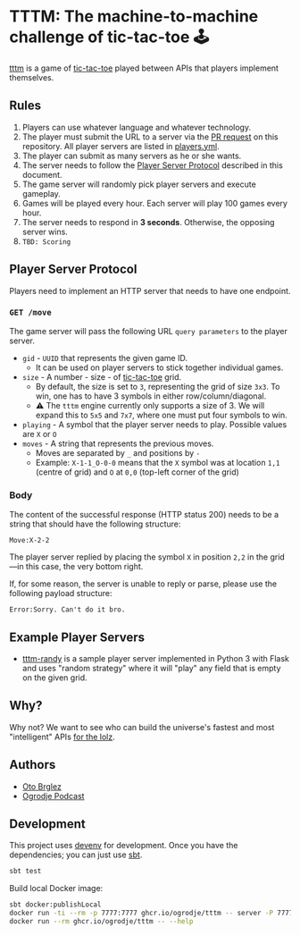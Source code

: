 # TTTM: The machine-to-machine challenge of tic-tac-toe 🕹️

[tttm] is a game of [tic-tac-toe][ttt] played between APIs that players implement themselves.

## Rules

1. Players can use whatever language and whatever technology.
2. The player must submit the URL to a server via the [PR request](https://github.com/ogrodje/tttm/pulls) on this
   repository. All player servers are listed in [players.yml](./players.yml).
3. The player can submit as many servers as he or she wants.
4. The server needs to follow the [Player Server Protocol](#player-server-protocol) described in this document.
5. The game server will randomly pick player servers and execute gameplay.
6. Games will be played every hour. Each server will play 100 games every hour.
7. The server needs to respond in **3 seconds**. Otherwise, the opposing server wins.
8. `TBD: Scoring`

## Player Server Protocol

Players need to implement an HTTP server that needs to have one endpoint.

### `GET /move`

The game server will pass the following URL `query parameters` to the player server.

- `gid` - `UUID` that represents the given game ID.
    - It can be used on player servers to stick together individual games.
- `size` - A number - size - of [tic-tac-toe][ttt] grid.
    - By default, the size is set to `3`, representing the grid of size `3x3`. To win, one has to have 3 symbols in
      either row/column/diagonal.
    - ⚠️ The `tttm` engine currently only supports a size of 3. We will expand this to `5x5` and `7x7`, where one must
      put four symbols to win.
- `playing` - A symbol that the player server needs to play. Possible values are `X` or `O`
- `moves` - A string that represents the previous moves.
    - Moves are separated by `_` and positions by `-`
    - Example: `X-1-1_O-0-0` means that the `X` symbol was at location `1,1` (centre of grid) and `O` at `0,0` (top-left
      corner of the grid)

### Body

The content of the successful response (HTTP status 200) needs to be a string that should have the following structure:

```
Move:X-2-2
```

The player server replied by placing the symbol `X` in position `2,2` in the grid—in this case, the very bottom right.

If, for some reason, the server is unable to reply or parse, please use the following payload structure:

```
Error:Sorry. Can't do it bro.
```

## Example Player Servers

- [tttm-randy](https://github.com/otobrglez/tttm-randy) is a sample player server implemented in Python 3 with Flask and
  uses "random strategy" where it will "play" any field that is empty on the given grid.

## Why?

Why not? We want to see who can build the universe's fastest and most "intelligent"
APIs [for the lolz](https://www.urbandictionary.com/define.php?term=for+the+lolz).

## Authors

- [Oto Brglez](https://github.com/otobrglez)
- [Ogrodje Podcast](https://ogrodje.si)

## Development

This project uses [devenv](https://devenv.sh/) for development. Once you have the dependencies; you can just
use [sbt](https://www.scala-sbt.org/).

```bash
sbt test
```

Build local Docker image:

```bash
sbt docker:publishLocal
docker run -ti --rm -p 7777:7777 ghcr.io/ogrodje/tttm -- server -P 7777
docker run --rm ghcr.io/ogrodje/tttm -- --help
```

[tttm]: https://github.com/ogrodje/tttm

[ttt]: https://en.wikipedia.org/wiki/Tic-tac-toe
